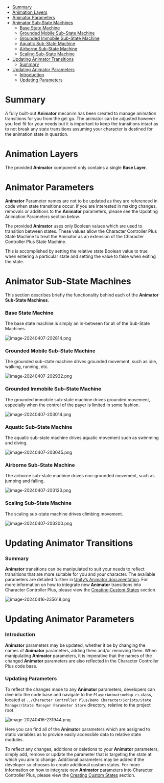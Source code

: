 
*   [Summary](#AnimatorAnatomy-Summary)
*   [Animation Layers](#AnimatorAnatomy-AnimationLayers)
*   [Animator Parameters](#AnimatorAnatomy-AnimatorParameters)
*   [Animator Sub-State Machines](#AnimatorAnatomy-AnimatorSub-StateMachines)
    *   [Base State Machine](#AnimatorAnatomy-BaseStateMachine)
    *   [Grounded Mobile Sub-State Machine](#AnimatorAnatomy-GroundedMobileSub-StateMachine)
    *   [Grounded Immobile Sub-State Machine](#AnimatorAnatomy-GroundedImmobileSub-StateMachine)
    *   [Aquatic Sub-State Machine](#AnimatorAnatomy-AquaticSub-StateMachine)
    *   [Airborne Sub-State Machine](#AnimatorAnatomy-AirborneSub-StateMachine)
    *   [Scaling Sub-State Machine](#AnimatorAnatomy-ScalingSub-StateMachine)
*   [Updating Animator Transitions](#AnimatorAnatomy-UpdatingAnimatorTransitions)
    *   [Summary](#AnimatorAnatomy-Summary.1)
*   [Updating Animator Parameters](#AnimatorAnatomy-UpdatingAnimatorParameters)
    *   [Introduction](#AnimatorAnatomy-Introduction)
    *   [Updating Parameters](#AnimatorAnatomy-UpdatingParameters)

Summary
=======

A fully built-out **Animator** mecanim has been created to manage animation transitions for you from the get go. The animator can be adjusted however you feel fit for your needs but it is important to keep the transitions intact as to not break any state transitions assuming your character is destined for the animation state in question.

Animation Layers
================

The provided **Animator** component only contains a single **Base Layer**.

Animator Parameters
===================

**Animator** Parameter names are not to be updated as they are referenced in code when state transitions occur. If you are interested in making changes, removals or additions to the **Animator** parameters, please see the Updating Animation Parameters section below.

The provided **Animator** uses only Boolean values which are used to transition between states. These values allow the Character Controller Plus State Machine to treat the Animator as an extension of the Character Controller Plus State Machine.

This is accomplished by setting the relative state Boolean value to true when entering a particular state and setting the value to false when exiting the state.

Animator Sub-State Machines
===========================

This section describes briefly the functionality behind each of the **Animator Sub-State Machines**.

### Base State Machine

The base state machine is simply an in-between for all of the Sub-State Machines.

![image-20240407-202814.png](../docutils/attachments//6357001/8224776.png?width=506)

### Grounded Mobile Sub-State Machine

The grounded sub-state machine drives grounded movement, such as idle, walking, running, etc.

![image-20240407-202932.png](../docutils/attachments//6357001/7929879.png?width=507)

### Grounded Immobile Sub-State Machine

The grounded immobile sub-state machine drives grounded movement, especially when the control of the payer is limited in some fashion.

![image-20240407-203014.png](../docutils/attachments//6357001/8224783.png?width=506)

### Aquatic Sub-State Machine

The aquatic sub-state machine drives aquatic movement such as swimming and diving.

![image-20240407-203045.png](../docutils/attachments//6357001/7929887.png?width=506)

### Airborne Sub-State Machine

The airborne sub-state machine drives non-grounded movement, such as jumping and falling.

![image-20240407-203123.png](../docutils/attachments//6357001/7929893.png?width=506)

### Scaling Sub-State Machine

The scaling sub-state machine drives climbing movement.

![image-20240407-203200.png](../docutils/attachments//6357001/7995439.png?width=506)

Updating Animator Transitions
=============================

### Summary

**Animator** transitions can be manipulated to suit your needs to reflect transitions that are more suitable for you and your character. The available parameters are detailed further in [Unity’s Animator documentation](https://docs.unity3d.com/Manual/class-Animator.md). For more information on how to integrate new **Animator** transitions into Character Controller Plus, please view the [Creating Custom States](Creating-Custom-States_10813474.md) section.

![image-20240416-235618.png](../docutils/attachments//6357001/10846216.png?width=760)

Updating Animator Parameters
============================

### Introduction

**Animator** parameters may be updated, whether it be by changing the names of **Animator** parameters, adding them and/or removing them. When manipulating **Animator** parameters, it is imperative that the names of the changed **Animator** parameters are also reflected in the Character Controller Plus code base.

### Updating Parameters

To reflect the changes made to any **Animator** parameters, developers can dive into the code base and navigate to the `PlayerAnimationMap.cs` class, located at `../Character Controller Plus/Demo Character/Scripts/State Manager/State Manager Parameter Store` directory, relative to the project root.

![image-20240416-231944.png](../docutils/attachments//6357001/10813459.png?width=760)

Here you can find all of the **Animator** parameters which are assigned to static variables as to provide easily accessible data to relative state modules.

To reflect any changes, additions or deletions to your **Animator** parameters, simply add, remove or update the parameter that is targeting the state at which you aim to change. Additional parameters may be added if the developer so chooses to create additional custom states. For more information on how to integrate new **Animator** parameters into Character Controller Plus, please view the [Creating Custom States](Creating-Custom-States_10813474.md) section.